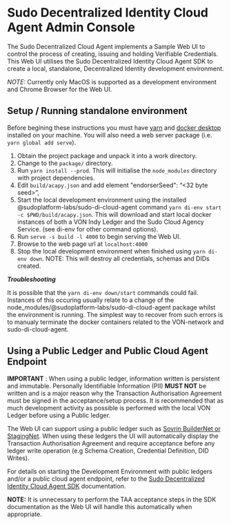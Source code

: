 # Sudo Decentralized Identity Cloud Agent Admin Console

The Sudo Decentralized Cloud Agent implements a Sample Web UI to control the process of
creating, issuing and holding Verifiable Credentials. This Web UI utilises the
Sudo Decentralized Identity Cloud Agent SDK to create a local, standalone,
Decentralized Identity development environment.

_NOTE:_ Currently only MacOS is supported as a development environment and Chrome Browser for the Web UI.

## <a name="setup_instructions"></a>Setup / Running standalone environment

Before begining these instructions you must have [yarn](https://yarnpkg.com) and [docker desktop](https://hub.docker.com/editions/community/docker-ce-desktop-mac) installed on your machine. You will also need a web server package (i.e. `yarn global add serve`).

1. Obtain the project package and unpack it into a work directory.
2. Change to the `package/` directory.
3. Run `yarn install --prod`.
   This will initialise the `node_modules` directory with project dependencies.
4. Edit `build/acapy.json` and add element "endorserSeed": “<32 byte seed>”,
5. Start the local development environment using the installed
   @sudoplatform-labs/sudo-di-cloud-agent command `yarn di-env start -c $PWD/build/acapy.json`.
   This will download and start local docker instances of both a VON Indy Ledger and the
   Sudo Cloud Agency Service. (see di-env for other command options).
6. Run `serve -s build -l 4000` to begin serving the Web UI.
7. Browse to the web page url at `localhost:4000`
8. Stop the local development environment when finished using `yarn di-env down`.
   NOTE: This will destroy all credentials, schemas and DIDs created.

**_Troubleshooting_**

It is possible that the `yarn di-env down/start` commands could fail. Instances of this occuring usually relate to a change of the node_modules/@sudoplatform-labs/sudo-di-cloud-agent
package whilst the environment is running. The simplest way to recover from such errors is to manualy terminate the docker containers related to the VON-network and sudo-di-cloud-agent.

## Using a Public Ledger and Public Cloud Agent Endpoint

**IMPORTANT** : When using a public ledger, information written is persistent and immutable. Personally Identifiable Information (PII) **MUST NOT** be written and is a major reason why the Transaction Authorisation Agreement must be signed in the acceptance/setup process.
It is recommended that as much development activity as possible is performed with the local VON Ledger before using a Public ledger.

The Web UI can support using a public ledger such as [Sovrin BuilderNet or StagingNet](https://sovrin.org/overview).
When using these ledgers the UI will automatically display the Transaction Authorisation Agreement and require acceptance before any ledger write operation (e.g Schema Creation, Credential Definition, DID Writes).

For details on starting the Development Environment with public ledgers and/or a public cloud agent endpoint, refer to the [Sudo Decentralized Identity Cloud Agent SDK](https://www.npmjs.com/package/@sudoplatform-labs/sudo-di-cloud-agent) documentation.

**NOTE:** It is unnecessary to perform the TAA acceptance steps in the SDK documentation as the Web UI will handle this automatically when appropriate.
